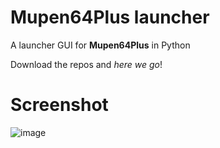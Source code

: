 # Mupen64Plus launcher

A launcher GUI for **Mupen64Plus** in Python

Download the repos and *here we go*!



# Screenshot

![image](https://user-images.githubusercontent.com/57520637/177361777-7f6d7d85-253c-4911-aee4-3f6507720922.png)
